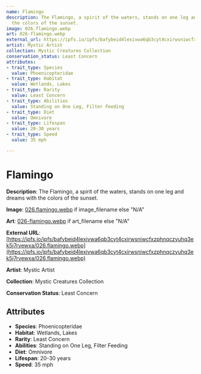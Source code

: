 ```yaml
---
name: Flamingo
description: The Flamingo, a spirit of the waters, stands on one leg and dreams with
  the colors of the sunset.
image: 026.flamingo.webp
art: 026-flamingo.webp
external_url: https://ipfs.io/ipfs/bafybeid4lexivwa6qb3cyt4cxirwsniwcfxzphnqczyuhq3ek5j7rvewxa/026.flamingo.webp
artist: Mystic Artist
collection: Mystic Creatures Collection
conservation_status: Least Concern
attributes:
- trait_type: Species
  value: Phoenicopteridae
- trait_type: Habitat
  value: Wetlands, Lakes
- trait_type: Rarity
  value: Least Concern
- trait_type: Abilities
  value: Standing on One Leg, Filter Feeding
- trait_type: Diet
  value: Omnivore
- trait_type: Lifespan
  value: 20-30 years
- trait_type: Speed
  value: 35 mph

---
```


# Flamingo

**Description**: The Flamingo, a spirit of the waters, stands on one leg and dreams with the colors of the sunset.

**Image**: [026.flamingo.webp](./026.flamingo.webp) if image_filename else "N/A"

**Art**: [026-flamingo.webp](./026-flamingo.webp) if art_filename else "N/A"

**External URL**: [https://ipfs.io/ipfs/bafybeid4lexivwa6qb3cyt4cxirwsniwcfxzphnqczyuhq3ek5j7rvewxa/026.flamingo.webp](https://ipfs.io/ipfs/bafybeid4lexivwa6qb3cyt4cxirwsniwcfxzphnqczyuhq3ek5j7rvewxa/026.flamingo.webp)

**Artist**: Mystic Artist

**Collection**: Mystic Creatures Collection

**Conservation Status**: Least Concern

## Attributes
- **Species**: Phoenicopteridae
- **Habitat**: Wetlands, Lakes
- **Rarity**: Least Concern
- **Abilities**: Standing on One Leg, Filter Feeding
- **Diet**: Omnivore
- **Lifespan**: 20-30 years
- **Speed**: 35 mph
